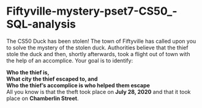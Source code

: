 # Fiftyville-mystery-pset7-CS50_-SQL-analysis

The CS50 Duck has been stolen! The town of Fiftyville has called upon you to solve the mystery of the stolen duck. Authorities believe that the thief stole the duck and then, shortly afterwards, took a flight out of town with the help of an accomplice. Your goal is to identify:<br/>

**Who the thief is,<br/>
What city the thief escaped to, and<br/>
Who the thief’s accomplice is who helped them escape<br/>**
All you know is that the theft took place on **July 28, 2020** and that it took place on **Chamberlin Street**.
